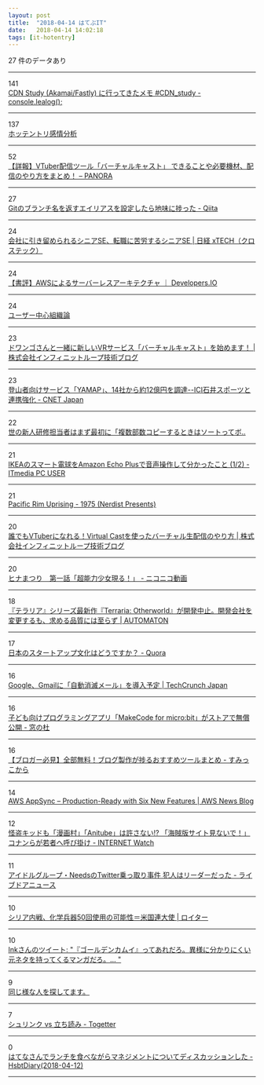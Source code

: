 ```yaml
---
layout: post
title:  "2018-04-14 はてぶIT"
date:   2018-04-14 14:02:18
tags: [it-hotentry]
---
```

27 件のデータあり

<hr><div class="row">
<div class="col-1"><span class="badge badge-pill badge-success h2">141</span></div>
<div class="col-11"><a href='https://lealog.hateblo.jp/entry/2018/04/13/212858' target='_blank'>CDN Study (Akamai/Fastly) に行ってきたメモ #CDN_study - console.lealog();</a></div>
</div>
<hr>
<div class="row">
<div class="col-1"><span class="badge badge-pill badge-success h2">137</span></div>
<div class="col-11"><a href='https://hotentry-sa.appspot.com/' target='_blank'>ホッテントリ感情分析</a></div>
</div>
<hr>
<div class="row">
<div class="col-1"><span class="badge badge-pill badge-success h2">52</span></div>
<div class="col-11"><a href='http://panora.tokyo/58761/' target='_blank'>【詳報】VTuber配信ツール「バーチャルキャスト」 できることや必要機材、配信のやり方をまとめ！ – PANORA</a></div>
</div>
<hr>
<div class="row">
<div class="col-1"><span class="badge badge-pill badge-success h2">27</span></div>
<div class="col-11"><a href='https://qiita.com/kmszk/items/3de61ef75e30dedd6f6e' target='_blank'>Gitのブランチ名を返すエイリアスを設定したら地味に捗った - Qiita</a></div>
</div>
<hr>
<div class="row">
<div class="col-1"><span class="badge badge-pill badge-success h2">24</span></div>
<div class="col-11"><a href='http://tech.nikkeibp.co.jp/atcl/nxt/column/18/00224/032800003/' target='_blank'>会社に引き留められるシニアSE、転職に苦労するシニアSE | 日経 xTECH（クロステック）</a></div>
</div>
<hr>
<div class="row">
<div class="col-1"><span class="badge badge-pill badge-success h2">24</span></div>
<div class="col-11"><a href='https://dev.classmethod.jp/cloud/aws/read-serverless-architectures-on-aws/' target='_blank'>【書評】AWSによるサーバーレスアーキテクチャ ｜ Developers.IO</a></div>
</div>
<hr>
<div class="row">
<div class="col-1"><span class="badge badge-pill badge-success h2">24</span></div>
<div class="col-11"><a href='https://www.slideshare.net/tsuyoshika/ss-93735921' target='_blank'>ユーザー中心組織論</a></div>
</div>
<hr>
<div class="row">
<div class="col-1"><span class="badge badge-pill badge-success h2">23</span></div>
<div class="col-11"><a href='https://www.infiniteloop.co.jp/blog/2018/04/virtualcast-release/' target='_blank'>ドワンゴさんと一緒に新しいVRサービス「バーチャルキャスト」を始めます！ | 株式会社インフィニットループ技術ブログ</a></div>
</div>
<hr>
<div class="row">
<div class="col-1"><span class="badge badge-pill badge-success h2">23</span></div>
<div class="col-11"><a href='https://japan.cnet.com/article/35117733/' target='_blank'>登山者向けサービス「YAMAP」、14社から約12億円を調達--ICI石井スポーツと連携強化 - CNET Japan</a></div>
</div>
<hr>
<div class="row">
<div class="col-1"><span class="badge badge-pill badge-success h2">22</span></div>
<div class="col-11"><a href='https://anond.hatelabo.jp/20180413095405' target='_blank'>世の新人研修担当者はまず最初に「複数部数コピーするときはソートってボ..</a></div>
</div>
<hr>
<div class="row">
<div class="col-1"><span class="badge badge-pill badge-success h2">21</span></div>
<div class="col-11"><a href='http://www.itmedia.co.jp/pcuser/articles/1804/13/news092.html' target='_blank'>IKEAのスマート電球をAmazon Echo Plusで音声操作して分かったこと (1/2) - ITmedia PC USER</a></div>
</div>
<hr>
<div class="row">
<div class="col-1"><span class="badge badge-pill badge-success h2">21</span></div>
<div class="col-11"><a href='http://www.youtube.com/watch?v=D-q2vZP9fgU' target='_blank'>Pacific Rim Uprising - 1975 (Nerdist Presents)</a></div>
</div>
<hr>
<div class="row">
<div class="col-1"><span class="badge badge-pill badge-success h2">20</span></div>
<div class="col-11"><a href='https://www.infiniteloop.co.jp/blog/2018/04/virtualcast/' target='_blank'>誰でもVTuberになれる！Virtual Castを使ったバーチャル生配信のやり方 | 株式会社インフィニットループ技術ブログ</a></div>
</div>
<hr>
<div class="row">
<div class="col-1"><span class="badge badge-pill badge-success h2">20</span></div>
<div class="col-11"><a href='http://www.nicovideo.jp/watch/1523414724' target='_blank'>ヒナまつり　第一話「超能力少女現る！」 - ニコニコ動画</a></div>
</div>
<hr>
<div class="row">
<div class="col-1"><span class="badge badge-pill badge-success h2">18</span></div>
<div class="col-11"><a href='http://jp.automaton.am/articles/newsjp/20180414-66132/' target='_blank'>『テラリア』シリーズ最新作『Terraria: Otherworld』が開発中止。開発会社を変更するも、求める品質には至らず | AUTOMATON</a></div>
</div>
<hr>
<div class="row">
<div class="col-1"><span class="badge badge-pill badge-success h2">17</span></div>
<div class="col-11"><a href='https://jp.quora.com/%E6%97%A5%E6%9C%AC%E3%81%AE%E3%82%B9%E3%82%BF%E3%83%BC%E3%83%88%E3%82%A2%E3%83%83%E3%83%97%E6%96%87%E5%8C%96%E3%81%AF%E3%81%A9%E3%81%86%E3%81%A7%E3%81%99%E3%81%8B' target='_blank'>日本のスタートアップ文化はどうですか？ - Quora</a></div>
</div>
<hr>
<div class="row">
<div class="col-1"><span class="badge badge-pill badge-success h2">16</span></div>
<div class="col-11"><a href='https://jp.techcrunch.com/2018/04/14/2018-04-13-google-is-testing-self-destructing-emails-in-new-gmail/' target='_blank'>Google、Gmailに「自動消滅メール」を導入予定 | TechCrunch Japan</a></div>
</div>
<hr>
<div class="row">
<div class="col-1"><span class="badge badge-pill badge-success h2">16</span></div>
<div class="col-11"><a href='https://forest.watch.impress.co.jp/docs/news/1116998.html' target='_blank'>子ども向けプログラミングアプリ「MakeCode for micro:bit」がストアで無償公開 - 窓の杜</a></div>
</div>
<hr>
<div class="row">
<div class="col-1"><span class="badge badge-pill badge-success h2">16</span></div>
<div class="col-11"><a href='http://www.sumicco.net/entry/tool' target='_blank'>【ブロガー必見】全部無料！ブログ製作が捗るおすすめツールまとめ - すみっこから</a></div>
</div>
<hr>
<div class="row">
<div class="col-1"><span class="badge badge-pill badge-success h2">14</span></div>
<div class="col-11"><a href='https://aws.amazon.com/blogs/aws/aws-appsync-production-ready-with-six-new-features/' target='_blank'>AWS AppSync – Production-Ready with Six New Features | AWS News Blog</a></div>
</div>
<hr>
<div class="row">
<div class="col-1"><span class="badge badge-pill badge-success h2">12</span></div>
<div class="col-11"><a href='https://internet.watch.impress.co.jp/docs/interview/1117084.html' target='_blank'>怪盗キッドも「漫画村」「Anitube」は許さない!? 「海賊版サイト見ないで！」コナンらが若者へ呼び掛け - INTERNET Watch</a></div>
</div>
<hr>
<div class="row">
<div class="col-1"><span class="badge badge-pill badge-success h2">11</span></div>
<div class="col-11"><a href='http://news.livedoor.com/article/detail/14577064/' target='_blank'>アイドルグループ・NeedsのTwitter乗っ取り事件 犯人はリーダーだった - ライブドアニュース</a></div>
</div>
<hr>
<div class="row">
<div class="col-1"><span class="badge badge-pill badge-success h2">10</span></div>
<div class="col-11"><a href='https://jp.reuters.com/article/idJPKBN1HK2EU' target='_blank'>シリア内戦、化学兵器50回使用の可能性＝米国連大使 | ロイター</a></div>
</div>
<hr>
<div class="row">
<div class="col-1"><span class="badge badge-pill badge-success h2">10</span></div>
<div class="col-11"><a href='http://twitter.com/Ink_Virtue/status/984422249666043904' target='_blank'>Inkさんのツイート: "『ゴールデンカムイ』ってあれだろ。異様に分かりにくい元ネタを持ってくるマンガだろ。… "</a></div>
</div>
<hr>
<div class="row">
<div class="col-1"><span class="badge badge-pill badge-success h2">9</span></div>
<div class="col-11"><a href='https://anond.hatelabo.jp/20180414011002' target='_blank'>同じ様な人を探してます。</a></div>
</div>
<hr>
<div class="row">
<div class="col-1"><span class="badge badge-pill badge-success h2">7</span></div>
<div class="col-11"><a href='https://togetter.com/li/1217840' target='_blank'>シュリンク vs 立ち読み - Togetter</a></div>
</div>
<hr>
<div class="row">
<div class="col-1"><span class="badge badge-pill badge-success h2">0</span></div>
<div class="col-11"><a href='https://www.hsbt.org/diary/20180412.html#p01' target='_blank'>はてなさんでランチを食べながらマネジメントについてディスカッションした - HsbtDiary(2018-04-12)</a></div>
</div>
<hr>
